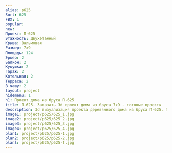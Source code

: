 ```yaml
---
alias: p625
Sort: 625
FBX: 1
popular: 
new: 
Проект: П-625
Этажность: Двухэтажный
Крыша: Вальмовая
Размер: 7х9
Площадь: 124
Эркер: 2
Балкон: 2
Кукушка: 2
Гараж: 2
Котельная: 2
Терраса: 2
В чашу: 2
layout: project
hidemenu: 1
h1: Проект дома из бруса П-625
title: П-625. Заказать 3d проект дома из бруса 7х9 - готовые проекты
description: 3d визуализация проекта деревянного дома из бруса П-625. Площадь 124 м2, размер 7х9. Вы можете внести любые изменения в проект.
image1: project/p625/625_1.jpg
image2: project/p625/625_2.jpg
image3: project/p625/625_3.jpg
image4: project/p625/625_4.jpg
plan1: project/p625/p625-1.jpg
plan2: project/p625/p625-2.jpg
planl: project/p625/p625-f.jpg
---
```


